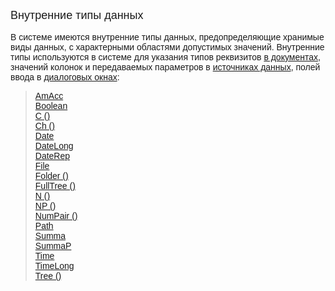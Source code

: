 ﻿<html>
<head>
<title>System Types</title>
</head>

<body>

<p><font size="+1" face="Arial">Внутренние типы данных</font><br>
<font face="Arial"><br>
В системе имеются внутренние типы данных, предопределяющие хранимые виды данных, 
с характерными областями допустимых значений. Внутренние типы используются в 
системе для указания типов реквизитов <a href="Defs/doc.html">в документах</a>, 
значений колонок и передаваемых параметров в <a href="Defs/Data.html">источниках 
данных</a>, полей ввода в <a href="Functions/Asustpar.html">диалоговых окнах</a>:</font></p>

<blockquote>
  <p><font face="Arial"><a href="Types/Amacc.html">AmAcc</a><br>
  <a href="Types/Boolean.html">Boolean</a><br>
  <a href="Types/c().html">C ()</a><br>
  <a href="Types/Ch().html">Ch ()</a><br>
  <a href="Types/Date.html">Date</a><br>
  <a href="Types/DateLong.html">DateLong</a><br>
  <a href="Types/Daterep.html">DateRep</a><br><a href="Types/File.html">File</a><br>
  <a href="Types/Folder().html">Folder ()</a><br>
  <a href="Types/FULLTREE().html">FullTree ()</a><br>
  <a href="Types/n().html">N ()</a><br>
  <a href="Types/np().html">NP ()</a><br>
  <a href="Types/NumPair().html">NumPair ()</a><br>
	<a href="Types/Path.html">Path</a><br>
  <a href="Types/Summa.html">Summa</a><br>
  <a href="Types/Summap.html">SummaP</a><br>
  <a href="Types/Time.html">Time</a><br>
  <a href="Types/TimeLong.html">TimeLong</a><br>
  <a href="Types/Tree().html">Tree ()</a></font></p>
</blockquote>
</body>
</html>
